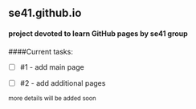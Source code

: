 ## se41.github.io


#### project devoted to learn GitHub pages by se41 group
####Current tasks:
- [ ] #1 - add main page
- [ ] #2 - add additional pages


<sub> more details will be added soon </sub>

